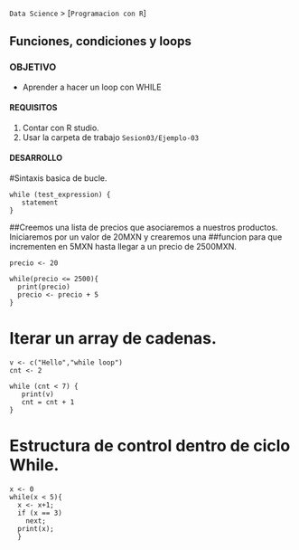 `Data Science` > [`Programacion con R`]
## Funciones, condiciones y loops

### OBJETIVO
- Aprender a hacer un loop con WHILE 

#### REQUISITOS
1. Contar con R studio.
1. Usar la carpeta de trabajo `Sesion03/Ejemplo-03`

#### DESARROLLO

#Sintaxis basica de bucle.
```{r}
while (test_expression) {
   statement
}
```


##Creemos una lista de precios que asociaremos a nuestros productos. Iniciaremos por un valor de 20MXN y crearemos una ##funcion para que incrementen en 5MXN hasta llegar a un precio de 2500MXN. 

```{r}
precio <- 20

while(precio <= 2500){
  print(precio)
  precio <- precio + 5 
}

```


# Iterar un array de cadenas.
```{r}
v <- c("Hello","while loop")
cnt <- 2

while (cnt < 7) {
   print(v)
   cnt = cnt + 1
}
```

# Estructura de control dentro de ciclo While.
```{r}
x <- 0
while(x < 5){
  x <- x+1;
  if (x == 3)
    next; 
  print(x);
  }
  ```
